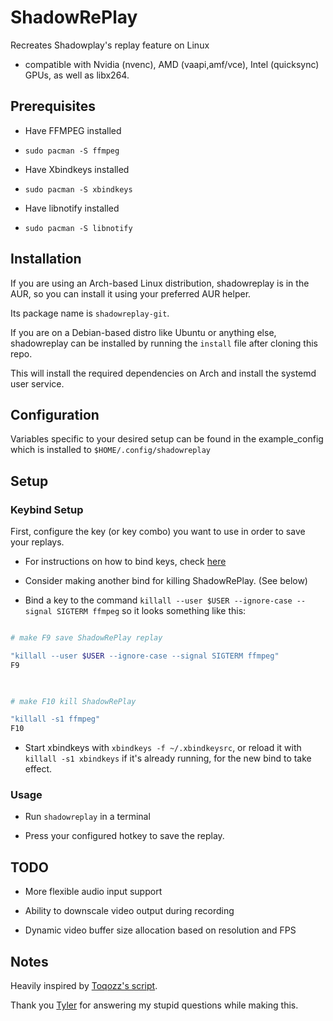 # ShadowRePlay

  

Recreates Shadowplay's replay feature on Linux

  

- compatible with Nvidia (nvenc), AMD (vaapi,amf/vce), Intel (quicksync) GPUs, as well as libx264.

  

## Prerequisites

  

- Have FFMPEG installed

-  `sudo pacman -S ffmpeg`

- Have Xbindkeys installed

-  `sudo pacman -S xbindkeys`

- Have libnotify installed

-  `sudo pacman -S libnotify`

  

## Installation

If you are using an Arch-based Linux distribution, shadowreplay is in the AUR, so you can install it using your preferred AUR helper. 

Its package name is `shadowreplay-git`.

If you are on a Debian-based distro like Ubuntu or anything else, shadowreplay can be installed by running the `install` file after cloning this repo.

This will install the required dependencies on Arch and install the systemd user service.

  

## Configuration

  

Variables specific to your desired setup can be found in the example_config which is installed to `$HOME/.config/shadowreplay`

  

## Setup

  

### Keybind Setup

First, configure the key (or key combo) you want to use in order to save your replays.

- For instructions on how to bind keys, check [here](http://xahlee.info/linux/linux_xbindkeys_tutorial.html)

- Consider making another bind for killing ShadowRePlay. (See below)

- Bind a key to the command `killall --user $USER --ignore-case --signal SIGTERM ffmpeg` so it looks something like this:

```sh

# make F9 save ShadowRePlay replay

"killall --user $USER --ignore-case --signal SIGTERM ffmpeg"
F9

  

# make F10 kill ShadowRePlay

"killall -s1 ffmpeg"
F10

```

- Start xbindkeys with `xbindkeys -f ~/.xbindkeysrc`, or reload it with `killall -s1 xbindkeys` if it's already running, for the new bind to take effect.


### Usage

  

- Run `shadowreplay` in a terminal

- Press your configured hotkey to save the replay.

  

## TODO

- More flexible audio input support

- Ability to downscale video output during recording

- Dynamic video buffer size allocation based on resolution and FPS

  

## Notes

Heavily inspired by [Toqozz's script](https://github.com/Toqozz/shadowplay-linux).

  

Thank you [Tyler](https://github.com/durcor) for answering my stupid questions while making this.
